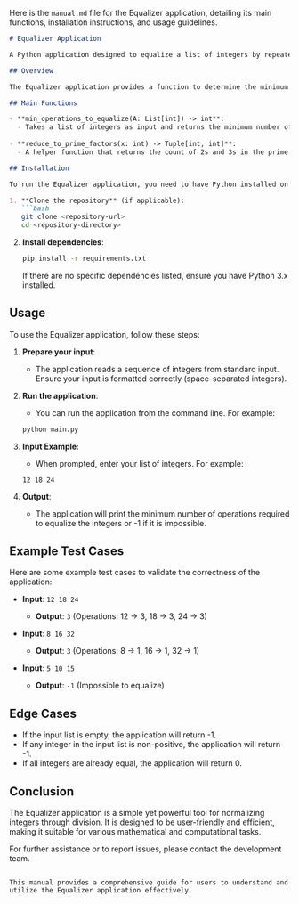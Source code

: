 Here is the `manual.md` file for the Equalizer application, detailing its main functions, installation instructions, and usage guidelines.

```markdown
# Equalizer Application

A Python application designed to equalize a list of integers by repeatedly dividing them by 2 or 3.

## Overview

The Equalizer application provides a function to determine the minimum number of operations required to make all integers in a list equal by reducing them through division by 2 or 3. This application is useful for scenarios where you need to normalize a set of integers based on specific mathematical operations.

## Main Functions

- **min_operations_to_equalize(A: List[int]) -> int**: 
  - Takes a list of integers as input and returns the minimum number of operations required to equalize them, or -1 if it is impossible.
  
- **reduce_to_prime_factors(x: int) -> Tuple[int, int]**: 
  - A helper function that returns the count of 2s and 3s in the prime factorization of a given integer.

## Installation

To run the Equalizer application, you need to have Python installed on your system. You can install the required dependencies using pip. Follow these steps:

1. **Clone the repository** (if applicable):
   ```bash
   git clone <repository-url>
   cd <repository-directory>
   ```

2. **Install dependencies**:
   ```bash
   pip install -r requirements.txt
   ```

   If there are no specific dependencies listed, ensure you have Python 3.x installed.

## Usage

To use the Equalizer application, follow these steps:

1. **Prepare your input**: 
   - The application reads a sequence of integers from standard input. Ensure your input is formatted correctly (space-separated integers).

2. **Run the application**:
   - You can run the application from the command line. For example:
   ```bash
   python main.py
   ```

3. **Input Example**:
   - When prompted, enter your list of integers. For example:
   ```
   12 18 24
   ```

4. **Output**:
   - The application will print the minimum number of operations required to equalize the integers or -1 if it is impossible.

## Example Test Cases

Here are some example test cases to validate the correctness of the application:

- **Input**: `12 18 24`
  - **Output**: `3` (Operations: 12 -> 3, 18 -> 3, 24 -> 3)

- **Input**: `8 16 32`
  - **Output**: `3` (Operations: 8 -> 1, 16 -> 1, 32 -> 1)

- **Input**: `5 10 15`
  - **Output**: `-1` (Impossible to equalize)

## Edge Cases

- If the input list is empty, the application will return -1.
- If any integer in the input list is non-positive, the application will return -1.
- If all integers are already equal, the application will return 0.

## Conclusion

The Equalizer application is a simple yet powerful tool for normalizing integers through division. It is designed to be user-friendly and efficient, making it suitable for various mathematical and computational tasks.

For further assistance or to report issues, please contact the development team.
```

This manual provides a comprehensive guide for users to understand and utilize the Equalizer application effectively.